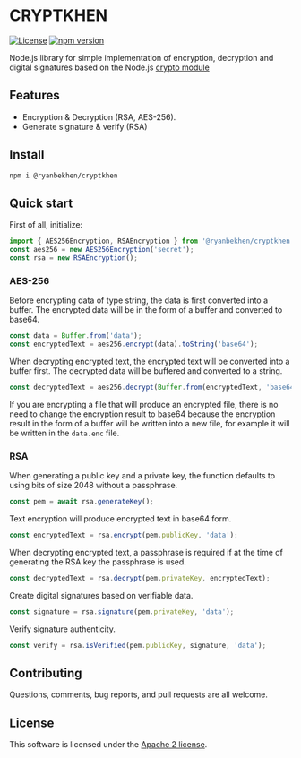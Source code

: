 # CRYPTKHEN

[![License](https://img.shields.io/badge/License-Apache%202.0-blue.svg)](https://opensource.org/licenses/Apache-2.0)
[![npm version](https://badge.fury.io/js/@ryanbekhen%2Fcryptkhen.svg)](https://badge.fury.io/js/@ryanbekhen%2Fcryptkhen)

Node.js library for simple implementation of encryption, decryption and digital signatures based on the Node.js [crypto module](https://nodejs.org/api/crypto.html)

## Features

- Encryption & Decryption (RSA, AES-256).
- Generate signature & verify (RSA)

## Install

```bash
npm i @ryanbekhen/cryptkhen
```

## Quick start

First of all, initialize:

```typescript
import { AES256Encryption, RSAEncryption } from '@ryanbekhen/cryptkhen';
const aes256 = new AES256Encryption('secret');
const rsa = new RSAEncryption();
```

### AES-256

Before encrypting data of type string, the data is first converted into a buffer. The encrypted data will be in the form of a buffer and converted to base64.

```typescript
const data = Buffer.from('data');
const encryptedText = aes256.encrypt(data).toString('base64');
```

When decrypting encrypted text, the encrypted text will be converted into a buffer first. The decrypted data will be buffered and converted to a string.

```typescript
const decryptedText = aes256.decrypt(Buffer.from(encryptedText, 'base64')).toString();
```

If you are encrypting a file that will produce an encrypted file, there is no need to change the encryption result to base64 because the encryption result in the form of a buffer will be written into a new file, for example it will be written in the `data.enc` file.

### RSA

When generating a public key and a private key, the function defaults to using bits of size 2048 without a passphrase.

```typescript
const pem = await rsa.generateKey();
```

Text encryption will produce encrypted text in base64 form.

```typescript
const encryptedText = rsa.encrypt(pem.publicKey, 'data');
```

When decrypting encrypted text, a passphrase is required if at the time of generating the RSA key the passphrase is used.

```typescript
const decryptedText = rsa.decrypt(pem.privateKey, encryptedText);
```

Create digital signatures based on verifiable data.

```typescript
const signature = rsa.signature(pem.privateKey, 'data');
```

Verify signature authenticity.

```typescript
const verify = rsa.isVerified(pem.publicKey, signature, 'data');
```

## Contributing

Questions, comments, bug reports, and pull requests are all welcome.

## License

This software is licensed under the [Apache 2 license](./LICENSE).
